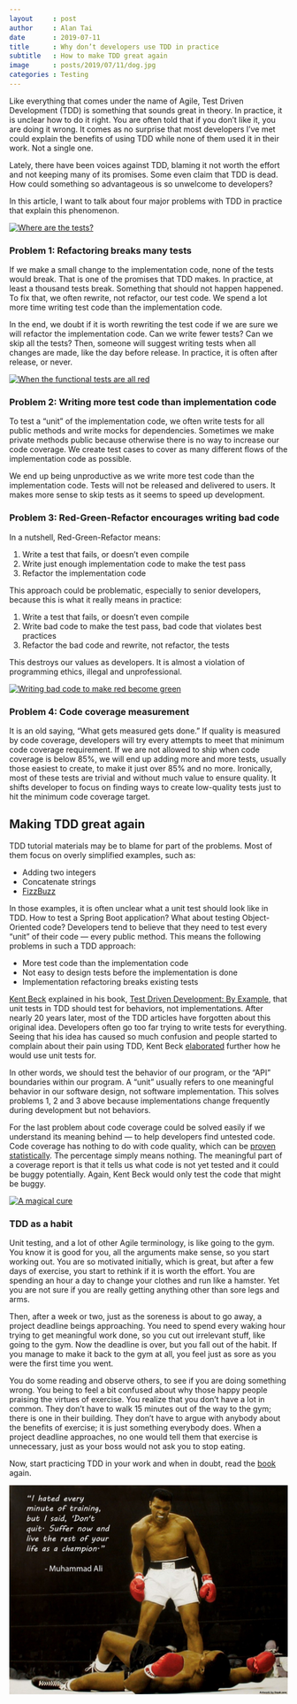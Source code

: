 ```yaml
---
layout     : post
author     : Alan Tai
date       : 2019-07-11
title      : Why don’t developers use TDD in practice
subtitle   : How to make TDD great again
image      : posts/2019/07/11/dog.jpg
categories : Testing
---
```

Like everything that comes under the name of Agile, Test Driven Development (TDD) is something that sounds great in theory. In practice, it is unclear how to do it right. You are often told that if you don’t like it, you are doing it wrong. It comes as no surprise that most developers I’ve met could explain the benefits of using TDD while none of them used it in their work. Not a single one.

Lately, there have been voices against TDD, blaming it not worth the effort and not keeping many of its promises. Some even claim that TDD is dead. How could something so advantageous is so unwelcome to developers?

In this article, I want to talk about four major problems with TDD in practice that explain this phenomenon.

[![Where are the tests?](https://www.commitstrip.com/wp-content/uploads/2017/02/Strip-Ou-sont-les-tests-unitaires-english650-final.jpg)](www.commitstrip.com/en/2017/02/08/where-are-the-tests/)

### Problem 1: Refactoring breaks many tests

If we make a small change to the implementation code, none of the tests would break. That is one of the promises that TDD makes. In practice, at least a thousand tests break. Something that should not happen happened. To fix that, we often rewrite, not refactor, our test code. We spend a lot more time writing test code than the implementation code.

In the end, we doubt if it is worth rewriting the test code if we are sure we will refactor the implementation code. Can we write fewer tests? Can we skip all the tests? Then, someone will suggest writing tests when all changes are made, like the day before release. In practice, it is often after release, or never.

[![When the functional tests are all red](https://www.commitstrip.com/wp-content/uploads/2016/02/Strip-Du-rouge-au-vert-650-finalenglish.jpg)](http://www.commitstrip.com/en/2016/02/22/when-the-functional-tests-are-all-red/)

### Problem 2: Writing more test code than implementation code

To test a “unit” of the implementation code, we often write tests for all public methods and write mocks for dependencies. Sometimes we make private methods public because otherwise there is no way to increase our code coverage. We create test cases to cover as many different flows of the implementation code as possible.

We end up being unproductive as we write more test code than the implementation code. Tests will not be released and delivered to users. It makes more sense to skip tests as it seems to speed up development.

### Problem 3: Red-Green-Refactor encourages writing bad code

In a nutshell, Red-Green-Refactor means:

1. Write a test that fails, or doesn’t even compile
2. Write just enough implementation code to make the test pass
3. Refactor the implementation code

This approach could be problematic, especially to senior developers, because this is what it really means in practice:

1. Write a test that fails, or doesn’t even compile
2. Write bad code to make the test pass, bad code that violates best practices
3. Refactor the bad code and rewrite, not refactor, the tests

This destroys our values as developers. It is almost a violation of programming ethics, illegal and unprofessional.

[![Writing bad code to make red become green](https://www.commitstrip.com/wp-content/uploads/2015/07/Strip-Le-bien-et-le-mal-650-finalenglish.jpg)](http://www.commitstrip.com/en/2015/07/30/coders-weaknesses-1-the-trycatch/)

### Problem 4: Code coverage measurement

It is an old saying, “What gets measured gets done.” If quality is measured by code coverage, developers will try every attempts to meet that minimum code coverage requirement. If we are not allowed to ship when code coverage is below 85%, we will end up adding more and more tests, usually those easiest to create, to make it just over 85% and no more. Ironically, most of these tests are trivial and without much value to ensure quality. It shifts developer to focus on finding ways to create low-quality tests just to hit the minimum code coverage target.

## Making TDD great again

TDD tutorial materials may be to blame for part of the problems. Most of them focus on overly simplified examples, such as:

* Adding two integers
* Concatenate strings
* [FizzBuzz](https://en.wikipedia.org/wiki/Fizz_buzz)

In those examples, it is often unclear what a unit test should look like in TDD. How to test a Spring Boot application? What about testing Object-Oriented code? Developers tend to believe that they need to test every “unit” of their code — every public method. This means the following problems in such a TDD approach:

* More test code than the implementation code
* Not easy to design tests before the implementation is done
* Implementation refactoring breaks existing tests

[Kent Beck](https://en.wikipedia.org/wiki/Kent_Beck) explained in his book, [Test Driven Development: By Example](https://www.amazon.com/Test-Driven-Development-Kent-Beck/dp/0321146530), that unit tests in TDD should test for behaviors, not implementations. After nearly 20 years later, most of the TDD articles have forgotten about this original idea. Developers often go too far trying to write tests for everything. Seeing that his idea has caused so much confusion and people started to complain about their pain using TDD, Kent Beck [elaborated](https://stackoverflow.com/questions/153234/how-deep-are-your-unit-tests/153565#153565) further how he would use unit tests for.

In other words, we should test the behavior of our program, or the “API” boundaries within our program. A “unit” usually refers to one meaningful behavior in our software design, not software implementation. This solves problems 1, 2 and 3 above because implementations change frequently during development but not behaviors.

For the last problem about code coverage could be solved easily if we understand its meaning behind — to help developers find untested code. Code coverage has nothing to do with code quality, which can be [proven statistically](https://www.researchgate.net/publication/317429288_On_the_Relation_Between_Unit_Testing_and_Code_Quality). The percentage simply means nothing. The meaningful part of a coverage report is that it tells us what code is not yet tested and it could be buggy potentially. Again, Kent Beck would only test the code that might be buggy.

[![A magical cure](https://www.commitstrip.com/wp-content/uploads/2016/10/Strip-Chez-le-Psy-4-english650-final-1.jpg)](http://www.commitstrip.com/en/2016/10/27/a-magical-cure/)

### TDD as a habit

Unit testing, and a lot of other Agile terminology, is like going to the gym. You know it is good for you, all the arguments make sense, so you start working out. You are so motivated initially, which is great, but after a few days of exercise, you start to rethink if it is worth the effort. You are spending an hour a day to change your clothes and run like a hamster. Yet you are not sure if you are really getting anything other than sore legs and arms.

Then, after a week or two, just as the soreness is about to go away, a project deadline beings approaching. You need to spend every waking hour trying to get meaningful work done, so you cut out irrelevant stuff, like going to the gym. Now the deadline is over, but you fall out of the habit. If you manage to make it back to the gym at all, you feel just as sore as you were the first time you went.

You do some reading and observe others, to see if you are doing something wrong. You being to feel a bit confused about why those happy people praising the virtues of exercise. You realize that you don’t have a lot in common. They don’t have to walk 15 minutes out of the way to the gym; there is one in their building. They don’t have to argue with anybody about the benefits of exercise; it is just something everybody does. When a project deadline approaches, no one would tell them that exercise is unnecessary, just as your boss would not ask you to stop eating.

Now, start practicing TDD in your work and when in doubt, read the [book](https://www.amazon.com/Test-Driven-Development-Kent-Beck/dp/0321146530) again.

![Muhammad Ali (1942–2016)](/assets/img/posts/2019/07/11/muhammad-ali.jpg)